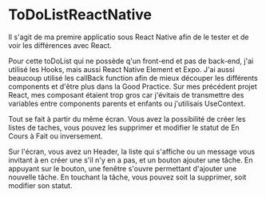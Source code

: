 # ToDoListReactNative

Il s'agit de ma premire applicatio sous React Native afin de le tester et de voir les différences avec React.

Pour cette toDoList qui ne possède q'un front-end et pas de back-end, j'ai utilisé les Hooks, mais aussi React Native Element et Expo. J'ai aussi beaucoup utilisé les callBack function afin de mieux découper les différents components et d'être plus dans la Good Practice. Sur mes précédent projet React, mes composant étaient trop gros car j'évitais de transmettre des variables entre components parents et enfants ou j'utilisais UseContext.

Tout se fait à partir du même écran. Vous avez la possibilité de créer les listes de taches, vous pouvez les supprimer et modifier le statut de En Cours à Fait ou inversement.

Sur l'écran, vous avez un Header, la liste qui s'affiche ou un message vous invitant à en créer une s'il n'y en a pas, et un bouton ajouter une tâche. En appuyant sur le bouton, une fenêtre s'ouvre permettant d'ajouter une nouvelle tâche. En touchant la tâche, vous pouvez soit la supprimer, soit modifier son statut.
